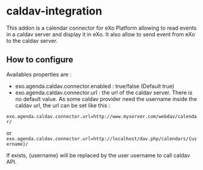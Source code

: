 # caldav-integration

This addon is a calendar connector for eXo Platform allowing to read events in a caldav server and display it in eXo. 
It also allow to send event from eXo to the caldav server.

## How to configure

Availables properties are :

- exo.agenda.caldav.connector.enabled : true/false (Default true)
- exo.agenda.caldav.connector.url : the url of the caldav server. There is no default value. As some caldav provider need the username inside the caldav url, the url can be set like this : 

`exo.agenda.caldav.connector.url=http://www.myserver.com/webdav/calendar/`

or
`exo.agenda.caldav.connector.url=http://localhost/dav.php/calendars/{username}/`

If exists, {username} will be replaced by the user username to call caldav API. 


